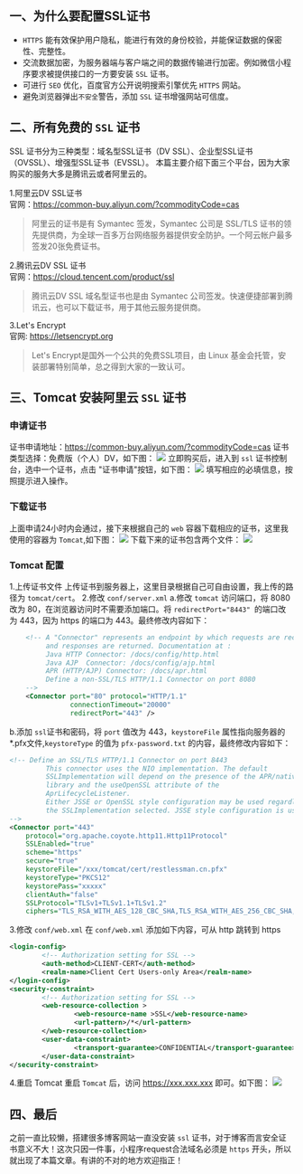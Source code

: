 ## 一、为什么要配置SSL证书

- `HTTPS` 能有效保护用户隐私，能进行有效的身份校验，并能保证数据的保密性、完整性。
- 交流数据加密，为服务器端与客户端之间的数据传输进行加密。例如微信小程序要求被提供接口的一方要安装 `SSL` 证书。
- 可进行 `SEO` 优化，百度官方公开说明搜索引擎优先 `HTTPS` 网站。
- 避免浏览器弹出`不安全`警告，添加 `SSL` 证书增强网站可信度。

## 二、所有免费的 `SSL` 证书
SSL 证书分为三种类型：域名型SSL证书（DV SSL）、企业型SSL证书（OVSSL）、增强型SSL证书（EVSSL）。
本篇主要介绍下面三个平台，因为大家购买的服务大多是腾讯云或者阿里云的。

1.阿里云DV SSL证书<br>
官网：https://common-buy.aliyun.com/?commodityCode=cas<br>
> 阿里云的证书是有 Symantec 签发，Symantec 公司是 SSL/TLS 证书的领先提供商，为全球一百多万台网络服务器提供安全防护。一个阿云帐户最多签发20张免费证书。

2.腾讯云DV SSL 证书<br>
官网：https://cloud.tencent.com/product/ssl<br>
> 腾讯云DV SSL 域名型证书也是由 Symantec 公司签发。快速便捷部署到腾讯云，也可以下载证书，用于其他云服务提供商。<br>

3.Let's Encrypt <br>
官网: https://letsencrypt.org<br>
> Let's Encrypt是国外一个公共的免费SSL项目，由 Linux 基金会托管，安装部署特别简单，总之得到大家的一致认可。


## 三、Tomcat 安装阿里云 `SSL` 证书
### 申请证书
证书申请地址：https://common-buy.aliyun.com/?commodityCode=cas
证书类型选择：免费版（个人）DV，如下图：
![](https://imgkr.cn-bj.ufileos.com/bd980e9c-bd59-4cf5-8bfd-0a1804631ad6.png)
立即购买后，进入到 `ssl` 证书控制台，选中一个证书，点击 "证书申请"按钮，如下图：
![](https://imgkr.cn-bj.ufileos.com/333c3272-df77-4db4-952e-c87aa3eb6d1c.png)
填写相应的必填信息，按照提示进入操作。
### 下载证书
上面申请24小时内会通过，接下来根据自己的 `web` 容器下载相应的证书，这里我使用的容器为 `Tomcat`,如下图：
![](https://imgkr.cn-bj.ufileos.com/0569e8df-92b9-4425-9587-b2953852b0a4.png)
下载下来的证书包含两个文件：
![](https://imgkr.cn-bj.ufileos.com/44b4f070-0fef-445d-b552-0c0dce898ba7.png)

### Tomcat 配置
1.上传证书文件
上传证书到服务器上，这里目录根据自己可自由设置，我上传的路径为 `tomcat/cert`。
2.修改 `conf/server.xml`
a.修改 `tomcat` 访问端口，将 8080 改为 80，在浏览器访问时不需要添加端口。将 `redirectPort="8443" `的端口改为 443，因为 https 的端口为 443。最终修改内容如下：
```xml
    <!-- A "Connector" represents an endpoint by which requests are received
         and responses are returned. Documentation at :
         Java HTTP Connector: /docs/config/http.html
         Java AJP  Connector: /docs/config/ajp.html
         APR (HTTP/AJP) Connector: /docs/apr.html
         Define a non-SSL/TLS HTTP/1.1 Connector on port 8080
    -->
    <Connector port="80" protocol="HTTP/1.1"
               connectionTimeout="20000"
               redirectPort="443" />
```
b.添加 `ssl`证书和密码，将 `port` 值改为 443，`keystoreFile` 属性指向服务器的 *.pfx文件,`keystoreType` 的值为 `pfx-password.txt` 的内容，最终修改内容如下：
```xml
<!-- Define an SSL/TLS HTTP/1.1 Connector on port 8443
         This connector uses the NIO implementation. The default
         SSLImplementation will depend on the presence of the APR/native
         library and the useOpenSSL attribute of the
         AprLifecycleListener.
         Either JSSE or OpenSSL style configuration may be used regardless of
         the SSLImplementation selected. JSSE style configuration is used below.
-->
<Connector port="443"
    protocol="org.apache.coyote.http11.Http11Protocol"
    SSLEnabled="true"
    scheme="https"
    secure="true"
    keystoreFile="/xxx/tomcat/cert/restlessman.cn.pfx"
    keystoreType="PKCS12"
    keystorePass="xxxxx"
    clientAuth="false"
    SSLProtocol="TLSv1+TLSv1.1+TLSv1.2"
    ciphers="TLS_RSA_WITH_AES_128_CBC_SHA,TLS_RSA_WITH_AES_256_CBC_SHA,TLS_ECDHE_RSA_WITH_AES_128_CBC_SHA,TLS_ECDHE_RSA_WITH_AES_128_CBC_SHA256,TLS_RSA_WITH_AES_128_CBC_SHA256,TLS_RSA_WITH_AES_256_CBC_SHA256"/>
```

3.修改 `conf/web.xml`
在 `conf/web.xml` 添加如下内容，可从 http 跳转到 https

```xml
<login-config>
		<!-- Authorization setting for SSL -->
		<auth-method>CLIENT-CERT</auth-method>
		<realm-name>Client Cert Users-only Area</realm-name>
</login-config>
<security-constraint>
		<!-- Authorization setting for SSL -->
		<web-resource-collection >
				<web-resource-name >SSL</web-resource-name>
				<url-pattern>/*</url-pattern>
		</web-resource-collection>
		<user-data-constraint>
				<transport-guarantee>CONFIDENTIAL</transport-guarantee>
		</user-data-constraint>
</security-constraint>
```
4.重启 Tomcat
重启 `Tomcat` 后，访问 https://xxx.xxx.xxx 即可。如下图：
![](https://imgkr.cn-bj.ufileos.com/05962990-ddde-46c8-8677-908a42d3b4e3.png)

## 四、最后
之前一直比较懒，搭建很多博客网站一直没安装 `ssl` 证书，对于博客而言安全证书意义不大！这次只因一件事，小程序request合法域名必须是 `https` 开头，所以就出现了本篇文章。有讲的不对的地方欢迎指正！


